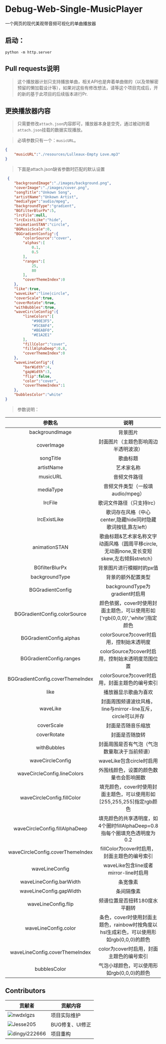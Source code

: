 # Debug-Web-Single-MusicPlayer
一个网页的现代美观带音频可视化的单曲播放器

## 启动：
```
python -m http.server
```

## Pull requests说明
> 这个播放器计划只支持播放单曲，相关API也是奔着单曲做的（以及带解密预留的懒加载设计等），如果对这些有修改想法，请等这个项目完成后，开的新的基于此项目的后续版本进行Pr.

## 更换播放器内容
> 只需要修改`attach.json`内容即可，播放器本身是空壳，通过被动附着`attach.json`挂载的数据实现播放。

> 必填参数只有一个：`musicURL`。
```json
{
    "musicURL":"./resources/Lulleaux-Empty Love.mp3"
}
```
> 下面是attach.json缺省参数时匹配的默认设置
```json
 {
    "backgroundImage":"./images/background.png",
    "coverImage":"./images/cover.png",
    "songTitle":"Unkown Song",
    "artistName":"Unkown Artist",
    "mediaType":"audio/mpeg",
    "backgroundType":"gradient",
    "BGfilterBlurPx":5,
    "lrcFile":null,
    "lrcExistLike":"hide",
    "animationSTAN":"circle",
    "BGMusicScale":0,
    "BGGradientConfig":{
        "colorSource":"cover",
        "alphas":[
            0.1,
            0.5
        ],
        "ranges":[
            25,
            80
        ],
        "coverThemeIndex":0
    },
    "like":true,
    "waveLike":"line|circle",
    "coverScale":true,
    "coverRotate":true,
    "withBubbles":true,
    "waveCircleConfig":{
        "lineColors":[
            "#90E3F5",
            "#5C8AF4",
            "#BEABF0",
            "#E1A2E1"
        ],
        "fillColor":"cover",
        "fillAlphaDeep":0.8,
        "coverThemeIndex":0
    },
    "waveLineConfig":{
        "barWidth":4,
        "gapWidth":3,
        "flip":false,
        "color":"cover",
        "coverThemeIndex":1
    },
    "bubblesColor":"white"
}
```
> 参数说明：

|              参数名              |                                           说明                                            |
| :------------------------------: | :---------------------------------------------------------------------------------------: |
|         backgroundImage          |                                         背景图片                                          |
|            coverImage            |                           封面图片（主题色影响周边半透明波浪）                            |
|            songTitle             |                                         歌曲标题                                          |
|            artistName            |                                        艺术家名称                                         |
|             musicURL             |                                       音频文件路径                                        |
|            mediaType             |                             音频文件类型（一般填audio/mpeg）                              |
|             lrcFile              |                                 歌词文件路径（只支持lrc）                                 |
|           lrcExistLike           |               歌词存在风格（中心center,隐藏hide同时隐藏歌词按钮,靠左left）                |
|          animationSTAN           | 歌曲标题&艺术家名称文字动画风格（圆周平移circle,无动画none,变长变短skew,左右倾斜stretch） |
|          BGfilterBlurPx          |                                 背景图片进行模糊时的px值                                  |
|          backgroundType          |                                    背景的额外配置类型                                     |
|         BGGradientConfig         |                              backgroundType为gradient时启用                               |
|   BGGradientConfig.colorSource   |        颜色依据，cover时使用封面主题色，可以使用形如['rgb(0,0,0)','white']指定颜色        |
|     BGGradientConfig.alphas      |                         colorSource为cover时启用，控制始末透明度                          |
|     BGGradientConfig.ranges      |                     colorSource为cover时启用，控制始末透明度范围位置                      |
| BGGradientConfig.coverThemeIndex |                      colorSource为cover时启用，封面主题色的编号索引                       |
|               like               |                                   播放器显示歌曲为喜欢                                    |
|             waveLike             |                封面周围频谱波纹风格，line与mirror-line互斥，circle可以并存                |
|            coverScale            |                                    封面是否随音乐缩放                                     |
|           coverRotate            |                                      封面是否随旋转                                       |
|           withBubbles            |                       封面周围是否有气泡（气泡数量取决于当前频谱）                        |
|         waveCircleConfig         |                                 waveLike包含circle时启用                                  |
|   waveCircleConfig.lineColors    |                          外围线颜色，设置的颜色数量也会影响圈数                           |
|    waveCircleConfig.fillColor    |           填充颜色，cover时使用封面主题色，可以使用形如[255,255,255]指定rgb颜色           |
|  waveCircleConfig.fillAlphaDeep  |         填充颜色的共享透明度，如4个圈时fillAlphaDeep=0.8指每个圈填充色透明度为0.2         |
| waveCircleConfig.coverThemeIndex |                       fillColor为cover时启用，封面主题色的编号索引                        |
|          waveLineConfig          |                           waveLike包含line或者mirror-line时启用                           |
|     waveLineConfig.barWidth      |                                         条宽像素                                          |
|     waveLineConfig.gapWidth      |                                        条间隔像素                                         |
|       waveLineConfig.flip        |                               频谱位置是否扭转180度水平翻转                               |
|       waveLineConfig.color       |  条色，cover时使用封面主题色，rainbow时按角度以hsl生成彩色，可以使用形如rgb(0,0,0)的颜色  |
|  waveLineConfig.coverThemeIndex  |                         color为cover时启用，封面主题色的编号索引                          |
|           bubblesColor           |                        气泡小球颜色，可以使用形如rgb(0,0,0)的颜色                         |


## Contributors
| 贡献者                                                       | 贡献内容        |
| ------------------------------------------------------------ | --------------- |
| ![nwdxlgzs](https://github.com/nwdxlgzs.png?size=50)         | 项目实际维护    |
| ![Jesse205](https://github.com/Jesse205.png?size=50)         | BUG修复、UI修正 |
| ![dingyi222666](https://github.com/dingyi222666.png?size=50) | 项目重构        |
